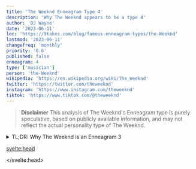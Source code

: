 ```yaml
---
title: 'The Weeknd Enneagram Type 4'
description: 'Why The Weeknd appears to be a type 4'
author: 'DJ Wayne'
date: '2023-06-11'
loc: 'https://9takes.com/blog/famous-enneagram-types/the-Weeknd'
lastmod: '2023-06-11'
changefreq: 'monthly'
priority: '0.6'
published: false
enneagram: 4
type: ['musician']
person: 'the-Weeknd'
wikipedia: 'https://en.wikipedia.org/wiki/The_Weeknd'
twitter: 'https://twitter.com/theweeknd'
instagram: 'https://www.instagram.com/theweeknd'
tiktok: 'https://www.tiktok.com/@theweeknd'
---
```


<!-- <script>
	import  PopCard  from "../../../lib/components/atoms/PopCard.svelte";
</script>
<div
	style="display: flex;
    justify-content: center;
    margin: 1rem 0;
	"
>
	<PopCard
		image={`/types/7s/${'The- Weeknd'}.webp`}
		showIcon={false}
		displayText="The Weeknd"
		subtext=""
	/>
</div> -->

> **Disclaimer** This analysis of The Weeknd's Enneagram type is purely speculative, based on publicly available information, and may not reflect the actual personality type of The Weeknd.

<details>
<summary class="accordion">TL;DR: Why The Weeknd is an Enneagram 3</summary>
<div class="panel">
<ul>
<li></li>
<li></li>
<li></li>
<li></li>
</ul>
  </div>
</details>

<p class="firstLetter"></p>

<svelte:head>

</svelte:head>